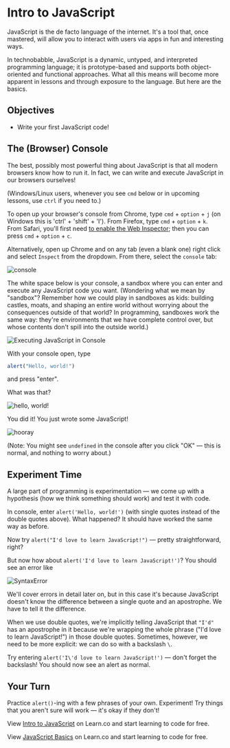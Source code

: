 # Intro to JavaScript

JavaScript is the de facto language of the internet. It's a tool that, once mastered, will allow you to interact with users via apps in fun and interesting ways.

In technobabble, JavaScript is a dynamic, untyped, and interpreted programming language; it is prototype-based and supports both object-oriented and functional approaches. What all this means will become more apparent in lessons and through exposure to the language. But here are the basics.

## Objectives
+ Write your first JavaScript code!

## The (Browser) Console

The best, possibly most powerful thing about JavaScript is that all modern browsers know how to run it. In fact, we can write and execute JavaScript in our browsers ourselves!

(Windows/Linux users, whenever you see `cmd` below or in upcoming lessons, use `ctrl` if you need to.)

To open up your browser's console from Chrome, type `cmd` + `option` + `j` (on Windows this is 'ctrl' + 'shift' + 'I'). From Firefox, type `cmd` + `option` + `k`. From Safari, you'll first need [to enable the Web Inspector](https://developer.apple.com/library/mac/documentation/AppleApplications/Conceptual/Safari_Developer_Guide/GettingStarted/GettingStarted.html); then you can press `cmd` + `option` + `c`.

Alternatively, open up Chrome and on any tab (even a blank one) right click and select `Inspect` from the dropdown. From there, select the `console` tab:

![console](https://curriculum-content.s3.amazonaws.com/skills-based-js/console_chrome.png)

The white space below is your console, a sandbox where you can enter and execute any JavaScript code you want. (Wondering what we mean by "sandbox"? Remember how we could play in sandboxes as kids: building castles, moats, and shaping an entire world without worrying about the consequences outside of that world? In programming, sandboxes work the same way: they're environments that we have complete control over, but whose contents don't spill into the outside world.)

![Executing JavaScript in Console](https://curriculum-content.s3.amazonaws.com/skills-based-js/console_example.png)

With your console open, type

```javascript
alert("Hello, world!")
```

and press "enter".

What was that?

![hello, world!](https://curriculum-content.s3.amazonaws.com/skills-based-js/hello_world.png)

You did it! You just wrote some JavaScript!

![hooray](https://i.giphy.com/3ornk5Sou1XMaL44bS.gif)

(Note: You might see `undefined` in the console after you click "OK" — this is normal, and nothing to worry about.)

## Experiment Time

A large part of programming is experimentation — we come up with a hypothesis (how we think something should work) and test it with code.

In console, enter `alert('Hello, world!')` (with single quotes instead of the double quotes above). What happened? It should have worked the same way as before.

Now try `alert("I'd love to learn JavaScript!")` — pretty straightforward, right?

But now how about `alert('I'd love to learn JavaScript!')`? You should see an error like

![SyntaxError](https://curriculum-content.s3.amazonaws.com/skills-based-js/intro_to_js_syntax_error.png)

We'll cover errors in detail later on, but in this case it's because JavaScript doesn't know the difference between a single quote and an apostrophe. We have to tell it the difference.

When we use double quotes, we're implicitly telling JavaScript that `"I'd"` has an apostrophe in it because we're wrapping the whole phrase ("I'd love to learn JavaScript!") in those double quotes. Sometimes, however, we need to be more explicit: we can do so with a backslash `\`.

Try entering `alert('I\'d love to learn JavaScript!')` — don't forget the backslash! You should now see an alert as normal.

## Your Turn

Practice `alert()`-ing with a few phrases of your own. Experiment! Try things that you aren't sure will work — it's okay if they don't!

<p data-visibility='hidden'>View <a href='https://learn.co/lessons/js-basics-readme' title='Intro to JavaScript'>Intro to JavaScript</a> on Learn.co and start learning to code for free.</p>

<p class='util--hide'>View <a href='https://learn.co/lessons/skills-based-js-basics-readme'>JavaScript Basics</a> on Learn.co and start learning to code for free.</p>
